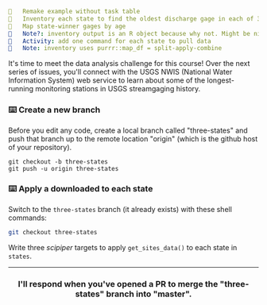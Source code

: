 
```yaml
	Remake example without task table
	Inventory each state to find the oldest discharge gage in each of 3 states
	Map state-winner gages by age
	Note?: inventory output is an R object because why not. Might be nice to make it a file to git commit it because it’s small and important, but that’s a judgment call
	Activity: add one command for each state to pull data
	Note: inventory uses purrr::map_df = split-apply-combine

```

It's time to meet the data analysis challenge for this course! Over the next series of issues, you'll connect with the USGS NWIS (National Water Information System) web service to learn about some of the longest-running monitoring stations in USGS streamgaging history.

### :keyboard: Create a new branch

Before you edit any code, create a local branch called "three-states" and push that branch up to the remote location "origin" (which is the github host of your repository).

```
git checkout -b three-states
git push -u origin three-states
```

### :keyboard: Apply a downloaded to each state

Switch to the `three-states` branch (it already exists) with these shell commands:
```sh
git checkout three-states
```

Write three *scipiper* targets to apply `get_sites_data()` to each state in `states`. 


<hr><h3 align="center">I'll respond when you've opened a PR to merge the "three-states" branch into "master".</h3>
